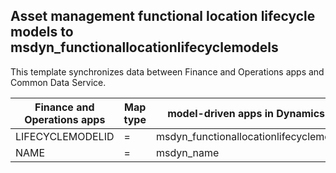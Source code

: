 ## Asset management functional location lifecycle models to msdyn_functionallocationlifecyclemodels

This template synchronizes data between Finance and Operations apps and Common Data Service.

Finance and Operations apps | Map type | model-driven apps in Dynamics 365 | Default value
---|---|---|---
LIFECYCLEMODELID | = | msdyn_functionallocationlifecyclemodel_id | 
NAME | = | msdyn_name | 
